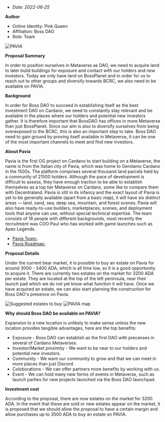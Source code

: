 * *Date: 2022-06-25*

**Author**
* Online Identity: Pink Queen
* Affiliation: Boss DAO
* Role: Team

![PAVIA](https://nft-artist.online/github/Pavia.png)

**Proposal Summary**

In order to position ourselves in Metaverse as DAO, we need to acquire land to later build buildings for exposure and contact with our holders and new investors. Today we only have land on BossPlanet and in order for us to reach out to other groups and diversify towards BCRC, we also need to be available on PAVIA.

**Background**

In order for Boss DAO to succeed in establishing itself as the best investment DAO on Cardano, we need to constantly stay relevant and be available in the places where our holders and potential new investors gather. It is therefore important that BossDAO has offices in more Metaverse than just BossPlanet. Since our aim is also to diversify ourselves from being overexposed to the BCRC, this is also an important step to take. Boss DAO need to gain ground by proving itself available in Metaverse, it can be one of the most important channels to meet and find new investors.

**About Pavia**

Pavia is the first OG project on Cardano to start building on a Metaverse, the name is from the Italian city of Pavia, which was home to Gerolamo Cardano in the 1500s. The platform comprises several thousand land parcels held by a community of 21500 holders. Although the pace of development is difficult to assess, they have enough traction to be able to establish themselves as a top tier Metaverse on Cardano, some like to compare them with Decentraland. 
Pavia is still in its infancy and the exact layout of Pavia is yet to be generally available (apart from a basic map), it will have six distinct areas — land, sand, sea, deep sea, mountain, and forest scenes. Pavia will also have ready-to-use builders, marketplaces, scenes, and deployment tools that anyone can use, without special technical expertise. The team consists of 18 people with different backgrounds, most recently the recruitment was COO Paul who has worked with game launches such as Apex Legends.

- [Pavia Team:]( https://www.pavia.io/team.html).
- [Pavia Roadmap:]( https://www.pavia.io/assets/images/pavia_road_map.svg).


**Proposal Details**

Under the current bear market, it is possible to buy an estate on Pavia for around 3000 - 3400 ADA, which is all time low, so it is a good opportunity to acquire it. 
There are currently two estates on the market for 3200 ADA per estate. They are located at the top of the left peninsula, near their launch pad which we do not yet know what function it will have. Once we have acquired an estate, we can also start planning the construction for Boss DAO's presence on Pavia.

![Suggested estates to buy](https://nft-artist.online/github/estate-lc.png)
![PAVIA map](https://nft-artist.online/github/Pavia_Map.jpg)

**Why should Boss DAO be available on PAVIA?**

Expansion to a new location is unlikely to make sense unless the new location provides tangible advantages, here are the top benefits:
* Exposure - Boss DAO can establish as the first DAO with precenses in several of Cardano Metaverses.
* Investor/Market proximity - We want to be near to our holders and potential new investors.
* Community - We want our community to grow and that we can meet in more places than just Discord.
* Coloborations - We can offer partners more benefits by working with us.
* Event - We can hold many new forms of events in Metaverse, such as launch parties for new projects launched via the Boss DAO launchpad.

**Investment cost**

According to the proposal, there are now estates on the market for 3200 ADA. In the event that these are sold or new estates appear on the market, it is proposed that we should allow the proposal to have a certain margin and allow purchases up to 3500 ADA to buy an estate on PAVIA.



